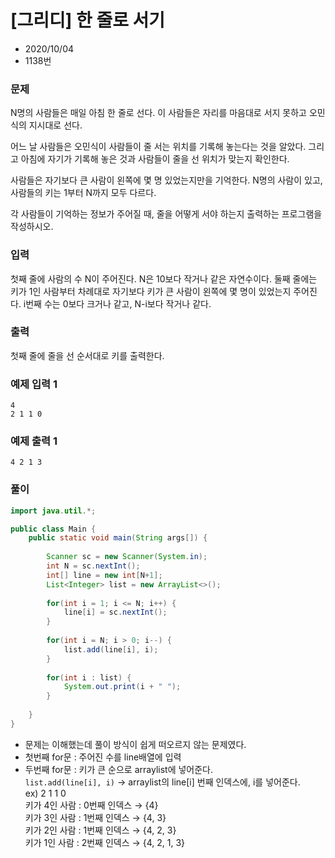 # [그리디] 한 줄로 서기

* 2020/10/04
* 1138번

### 문제

N명의 사람들은 매일 아침 한 줄로 선다. 이 사람들은 자리를 마음대로 서지 못하고 오민식의 지시대로 선다.

어느 날 사람들은 오민식이 사람들이 줄 서는 위치를 기록해 놓는다는 것을 알았다. 그리고 아침에 자기가 기록해 놓은 것과 사람들이 줄을 선 위치가 맞는지 확인한다.

사람들은 자기보다 큰 사람이 왼쪽에 몇 명 있었는지만을 기억한다. N명의 사람이 있고, 사람들의 키는 1부터 N까지 모두 다르다.

각 사람들이 기억하는 정보가 주어질 때, 줄을 어떻게 서야 하는지 출력하는 프로그램을 작성하시오.

### 입력

첫째 줄에 사람의 수 N이 주어진다. N은 10보다 작거나 같은 자연수이다. 둘째 줄에는 키가 1인 사람부터 차례대로 자기보다 키가 큰 사람이 왼쪽에 몇 명이 있었는지 주어진다. i번째 수는 0보다 크거나 같고, N-i보다 작거나 같다.

### 출력

첫째 줄에 줄을 선 순서대로 키를 출력한다.

### 예제 입력 1

```
4
2 1 1 0
```

### 예제 출력 1

```
4 2 1 3
```

### 풀이

```java
import java.util.*;

public class Main {
    public static void main(String args[]) {
      
        Scanner sc = new Scanner(System.in);
        int N = sc.nextInt();
        int[] line = new int[N+1];
        List<Integer> list = new ArrayList<>();
        
        for(int i = 1; i <= N; i++) {
        	line[i] = sc.nextInt();
        }
        
        for(int i = N; i > 0; i--) {
        	list.add(line[i], i);
        }
        
        for(int i : list) {
        	System.out.print(i + " ");
        }
        
    }
}
```

- 문제는 이해했는데 풀이 방식이 쉽게 떠오르지 않는 문제였다.
- 첫번째 for문 : 주어진 수를 line배열에 입력
- 두번째 for문 : 키가 큰 순으로 arraylist에 넣어준다.  
`list.add(line[i], i)` → arraylist의 line[i] 번째 인덱스에, i를 넣어준다.  
ex) 2 1 1 0  
키가 4인 사람 : 0번째 인덱스 → {4}  
키가 3인 사람 : 1번째 인덱스 → {4, 3}  
키가 2인 사람 : 1번째 인덱스 → {4, 2, 3}  
키가 1인 사람 : 2번째 인덱스 → {4, 2, 1, 3}
